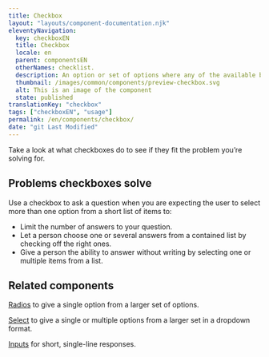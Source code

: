 ```yaml
---
title: Checkbox
layout: "layouts/component-documentation.njk"
eleventyNavigation:
  key: checkboxEN
  title: Checkbox
  locale: en
  parent: componentsEN
  otherNames: checklist.
  description: An option or set of options where any of the available boxes can be selected.
  thumbnail: /images/common/components/preview-checkbox.svg
  alt: This is an image of the component
  state: published
translationKey: "checkbox"
tags: ["checkboxEN", "usage"]
permalink: /en/components/checkbox/
date: "git Last Modified"
---
```


Take a look at what checkboxes do to see if they fit the problem you’re solving for.

## Problems checkboxes solve

Use a checkbox to ask a question when you are expecting the user to select more than one option from a short list of items to:

- Limit the number of answers to your question.
- Let a person choose one or several answers from a contained list by checking off the right ones.
- Give a person the ability to answer without writing by selecting one or multiple items from a list.

<article class="bg-full-width bg-dark text-light pt-500 pb-400 my-500">
  <h2 class="mt-0 mb-400">Related components</h2>

  <a href="{{ links.radio }}" class="link-light">Radios</a> to give a single option from a larger set of options.

  <a href="{{ links.select }}" class="link-light">Select</a> to give a single or multiple options from a larger set in a dropdown format.

  <a href="{{ links.input }}" class="link-light">Inputs</a> for short, single-line responses.
</article>
